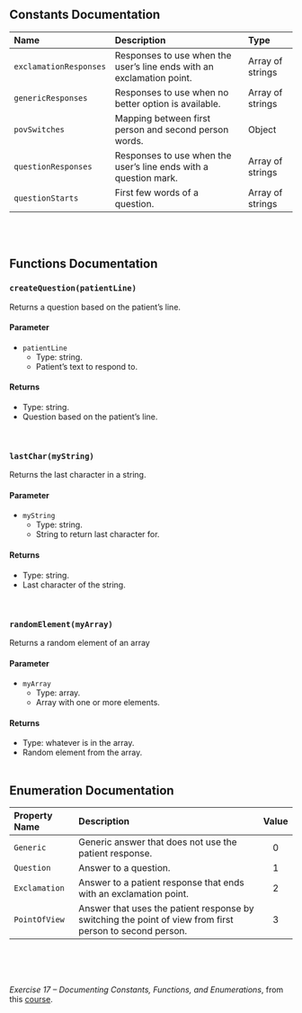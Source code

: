 ## Constants Documentation
|Name|Description|Type|
|:---|:----------|:---|
|`exclamationResponses`|Responses to use when the user’s line ends with an exclamation point.|Array of strings|
|`genericResponses`|Responses to use when no better option is available.|Array of strings|
|`povSwitches`|Mapping between first person and second person words.|Object|
|`questionResponses`|Responses to use when the user’s line ends with a question mark.|Array of strings|
|`questionStarts`|First few words of a question.|Array of strings|
<br><br>

## Functions Documentation
### `createQuestion(patientLine)`
Returns a question based on the patient’s line.
#### **Parameter**
* `patientLine`
    * Type: string.
    * Patient’s text to respond to.
#### **Returns**
* Type: string.
* Question based on the patient’s line.
<br>

### `lastChar(myString)`
Returns the last character in a string.
#### **Parameter**
* `myString`
    * Type: string.
    * String to return last character for.
#### **Returns**
* Type: string.
* Last character of the string.
<br>

### `randomElement(myArray)`
Returns a random element of an array
#### **Parameter**
* `myArray`
    * Type: array.
    * Array with one or more elements.
#### **Returns**
* Type: whatever is in the array.
* Random element from the array.
<br><br>

## Enumeration Documentation
|Property Name|Description|Value|
|:------------|:----------|:---:|
|`Generic`|Generic answer that does not use the patient response.|0|
|`Question`|Answer to a question.|1|
|`Exclamation`|Answer to a patient response that ends with an exclamation point.|2|
|`PointOfView`|Answer that uses the patient response by switching the point of view from first person to second person.|3|
<br><br><br>

*Exercise 17 – Documenting Constants, Functions, and Enumerations*, from this [course].

[course]: https://www.udemy.com/course/coding-for-writers-1-basic-programming/